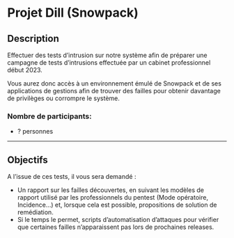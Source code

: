 # Projet Dill (Snowpack)

## Description

Effectuer des tests d’intrusion sur notre système
afin de préparer une campagne de tests d’intrusions effectuée par un cabinet professionnel début 2023.

Vous aurez donc accès à un environnement émulé de Snowpack et de ses applications de gestions
afin de trouver des failles pour obtenir davantage de privilèges ou corrompre le système.


### Nombre de participants:
* ? personnes


---
## Objectifs

A l’issue de ces tests, il vous sera demandé :

* Un rapport sur les failles découvertes, en suivant les modèles de rapport utilisé par les
professionnels du pentest (Mode opératoire, Incidence…) et, lorsque cela est possible,
propositions de solution de remédiation.
* Si le temps le permet, scripts d’automatisation d’attaques pour vérifier que certaines failles
n’apparaissent pas lors de prochaines releases.
